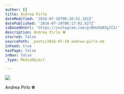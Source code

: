 ```yaml
---
author: []
title: Andrea Pirlo
dateModified: '2016-07-10T06:16:51.181Z'
datePublished: '2016-07-10T06:17:02.827Z'
isBasedOnUrl: 'https://instagram.com/p/BHoXUN3gJI3/'
description: Andrea Pirlo ⚽️
starred: false
sourcePath: _posts/2016-07-10-andrea-pirlo.md
inFeed: true
hasPage: false
inNav: false
_type: MediaObject

---
```

![](https://the-grid-user-content.s3-us-west-2.amazonaws.com/cc5b8adb-e0ad-42b3-988a-8adf1aae39af.jpg)

Andrea Pirlo ⚽️